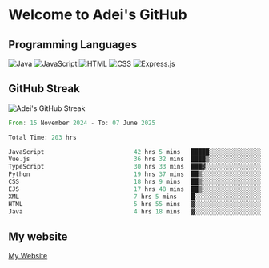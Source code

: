 # Welcome to Adei's GitHub

## Programming Languages
![Java](https://img.shields.io/badge/Java-007396?style=flat-square&logo=java&logoColor=white)
![JavaScript](https://img.shields.io/badge/JavaScript-F7DF1E?style=flat-square&logo=javascript&logoColor=black)
![HTML](https://img.shields.io/badge/HTML-E34F26?style=flat-square&logo=html5&logoColor=white)
![CSS](https://img.shields.io/badge/CSS-1572B6?style=flat-square&logo=css3&logoColor=white)
![Express.js](https://img.shields.io/badge/Express.js-000000?style=flat-square&logo=express&logoColor=white)


## GitHub Streak
![Adei's GitHub Streak](https://github-readme-streak-stats.herokuapp.com/?user=AdeiTamayo&hide_border=true)

<!--START_SECTION:waka-->

```rust
From: 15 November 2024 - To: 07 June 2025

Total Time: 203 hrs

JavaScript                         42 hrs 5 mins   █████░░░░░░░░░░░░░░░░░░░░   20.54 %
Vue.js                             36 hrs 32 mins  ████▒░░░░░░░░░░░░░░░░░░░░   17.83 %
TypeScript                         30 hrs 33 mins  ███▓░░░░░░░░░░░░░░░░░░░░░   14.91 %
Python                             19 hrs 37 mins  ██▒░░░░░░░░░░░░░░░░░░░░░░   09.57 %
CSS                                18 hrs 9 mins   ██▒░░░░░░░░░░░░░░░░░░░░░░   08.86 %
EJS                                17 hrs 48 mins  ██▒░░░░░░░░░░░░░░░░░░░░░░   08.69 %
XML                                7 hrs 5 mins    █░░░░░░░░░░░░░░░░░░░░░░░░   03.46 %
HTML                               5 hrs 55 mins   ▓░░░░░░░░░░░░░░░░░░░░░░░░   02.89 %
Java                               4 hrs 18 mins   ▓░░░░░░░░░░░░░░░░░░░░░░░░   02.10 %
```

<!--END_SECTION:waka-->

## My website
[My Website](https://adei.eus)


